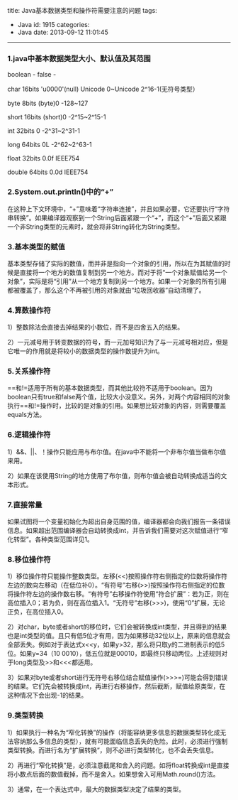 title: Java基本数据类型和操作符需要注意的问题
tags:
  - Java
id: 1915
categories:
  - Java
date: 2013-09-12 11:01:45
---

### 1.java中基本数据类型大小、默认值及其范围

boolean - false -

char 16bits 'u0000'(null) Unicode 0~Unicode 2^16-1(无符号类型）

byte 8bits (byte)0  -128~127

short 16bits (short)0  -2^15~2^15-1

int 32bits 0  -2^31~2^31-1

long 64bits 0L  -2^62~2^63-1

float 32bits 0.0f  IEEE754

double 64bits 0.0d  IEEE754

### 2.System.out.println()中的“+”

在这种上下文环境中，“+”意味着“字符串连接”，并且如果必要，它还要执行“字符串转换”。如果编译器观察到一个String后面紧跟一个“+”，而这个“+”后面又紧跟一个非String类型的元素时，就会将非String转化为String类型。

### 3.基本类型的赋值

基本类型存储了实际的数值，而并非是指向一个对象的引用，所以在为其赋值的时候是直接将一个地方的数值复制到另一个地方。而对于将“一个对象赋值给另一个对象”，实际是将“引用”从一个地方复制到另一个地方。如果一个对象的所有引用都被覆盖了，那么这个不再被引用的对象就由“垃圾回收器”自动清理了。

### 4.算数操作符

1）整数除法会直接去掉结果的小数位，而不是四舍五入的结果。

2）一元减号用于转变数据的符号，而一元加号知识为了与一元减号相对应，但是它唯一的作用就是将较小的数据类型的操作数提升为int。

### 5.关系操作符

==和!=适用于所有的基本数据类型，而其他比较符不适用于boolean。因为boolean只有true和false两个值，比较大小没意义。另外，对两个内容相同的对象执行==和!=操作时，比较的是对象的引用。如果想比较对象的内容，则需要覆盖equals方法。

### 6.逻辑操作符

1）&amp;&amp;、||、！操作只能应用与布尔值。在java中不能将一个非布尔值当做布尔值来用。

2）如果在该使用String的地方使用了布尔值，则布尔值会被自动转换成适当的文本形式。

### 7.直接常量

如果试图将一个变量初始化为超出自身范围的值，编译器都会向我们报告一条错误信息。如果超出范围编译器会自动转换成int，并告诉我们需要对这次赋值进行“窄化转型”。各种类型范围详见1。

### 8.移位操作符

1）移位操作符只能操作整数类型。左移(&lt;&lt;)按照操作符右侧指定的位数将操作符左边的数向左移动（在低位补0）。“有符号”右移(>>)按照操作符右侧指定的位数将操作符左边的操作数右移。“有符号”右移操作符使用“符合扩展”：若为正，则在高位插入0；若为负，则在高位插入1。“无符号”右移(>>>)，使用“0”扩展，无论正负，在高位插入0。

2）对char，byte或者short的移位时，它们会被转换成int类型，并且得到的结果也是int类型的值。且只有低5位才有用，因为如果移动32位以上，原来的信息就会全部丢失。例如对于表达式x&lt;&lt;y，如果y>32，那么将只取y的二进制表示的低5位。如果y=34（10 0010），低五位就是00010，即最终只移动两位。上述规则对于long类型及>>和&lt;&lt;&lt;都适用。

3）如果对byte或者short进行无符号右移位结合赋值操作(>>>=)可能会得到错误的结果。它们先会被转换成int，再进行右移操作，然后截断，赋值给原类型，在这种情况下会出现-1的结果。

### 9.类型转换

1）如果执行一种名为“窄化转换”的操作（将能容纳更多信息的数据类型转化成无法容纳那么多信息的类型），就有可能面临信息丢失的危险。此时，必须进行强制类型转换。而进行名为“扩展转换”，则不必进行类型转化，也不会丢失信息。

2）再进行“窄化转换”是，必须注意截尾和舍入的问题。如将float转换成int是直接将小数点后面的数值截掉，而不是舍入。如果想舍入可用Math.round()方法。

3）通常，在一个表达式中，最大的数据类型决定了结果的类型。